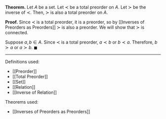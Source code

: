 **Theorem.** Let $A$ be a set. Let $\prec$ be a total preorder on $A$. Let $\succ$ be the inverse of $\prec$. Then, $\succ$ is also a total preorder on $A$.

**Proof.** Since $\prec$ is a total preorder, it is a preorder, so by [[Inverses of Preorders as Preorders]] $\succ$ is also a preorder. We will show that $\succ$ is connected.

Suppose $a,b\in A$. Since $\prec$ is a total preorder, $a\prec b$ or $b\prec a$. Therefore, $b\succ a$ or $a\succ b$. $\blacksquare$
***
Definitions used:
- [[Preorder]]
- [[Total Preorder]]
- [[Set]]
- [[Relation]]
- [[Inverse of Relation]]

Theorems used:
- [[Inverses of Preorders as Preorders]]
